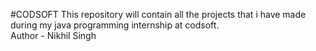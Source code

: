 #CODSOFT
This repository will contain all the projects that i have made during my java programming internship at codsoft.
<br>
Author - Nikhil Singh
